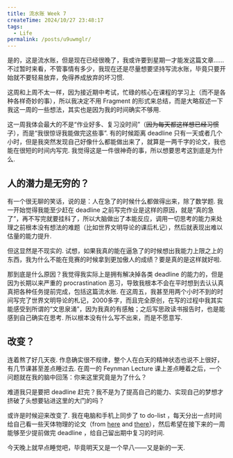 ```yaml
---
title: 流水账 Week 7
createTime: 2024/10/27 23:48:17
tags:
  - Life
permalink: /posts/u9uwmglr/
---
```



是的，这是流水账，但是现在已经很晚了，我或许要到星期一才能发这篇文章……不过暂时来看，不管事情有多少，我现在还是尽量想要坚持写流水账，毕竟只要开始就不要轻易放弃，免得养成放弃的坏习惯.

这周和上周不太一样，因为接近期中考试，忙碌的核心在课程的学习上（而不是各种各样奇妙的事），所以我决定不用 Fragment 的形式来总结，而是大略叙述一下我这一周的一些想法，其实也是因为我的时间确实不够用.

这一周我体会最大的不是“作业好多、复习没时间”（<s>因为每天都这样想已经习惯了</s>），而是“我很惊讶我能做完这些事”. 有的时候距离 deadline 只有一天或者几个小时，但是我突然发现自己好像什么都能做出来了，就算是一两千字的论文，我也能在很短的时间内写完. 我觉得这是一件很神奇的事，所以想要思考这到底是为什么.

## 人的潜力是无穷的？

有一个很无聊的笑话，说的是：人在急了的时候什么都做得出来，除了数学题. 我一开始觉得我能至少赶在 deadline 之前写完作业是这样的原因，就是“真的急了”，再不写完就要挂科了，所以大脑做出了本能反应，调用一切思考的能力来处理之前根本没有想法的难题（比如世界文明导论的课后札记），然后就表现出难以估量的能力提升.

但这显然是不现实的. 试想，如果我真的能在逼急了的时候想出我能力上限之上的东西，我为什么不能在竞赛的时候拿到更加傲人的成绩？要是真的是这样就好啦.

那到底是什么原因？我觉得我实际上是拥有解决掉各类 deadline 的能力的，但是因为长期以来严重的 procrastination 恶习，导致我根本不会在平时想到去认认真真把各种任务提前完成，包括这篇流水账. 在这周五，我甚至用两个小时不到的时间写完了世界文明导论的札记，2000多字，而且完全原创，在写的过程中我其实能感受到所谓的“文思泉涌”，因为我真的有感触；之后写思政读书报告时，也是能感到自己确实在思考. 所以根本没有什么写不出来，而是不愿意写.

## 改变？

连着熬了好几天夜. 作息确实很不规律，整个人在白天的精神状态也说不上很好，有几节课甚至差点睡过去. 在周一的 Feynman Lecture 课上差点睡着之后，一个问题就在我的脑中回荡：你来这里究竟是为了什么？

难道我只是要把 deadline 赶完？我不是为了提高自己的能力、实现自己的梦想才挤破了头想要钻进这里的大门的吗？

或许是时候迎来改变了. 我在电脑和手机上同步了 to do-list ，每天分出一点时间给自己看一些天体物理的论文（from [here](https://chaoli.club/index.php/10022) and [there](https://chaoli.club/index.php/10258)），然后希望在接下来的一周能够至少提前做完 deadline ，给自己留出期中复习的时间.

今天晚上就早点睡觉吧，毕竟明天又是一个早八——又是新的一天.